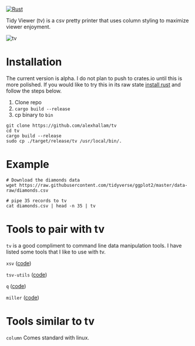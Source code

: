 [![Rust](https://github.com/alexhallam/tv/actions/workflows/rust.yml/badge.svg)](https://github.com/alexhallam/tv/actions/workflows/rust.yml)

Tidy Viewer (tv) is a csv pretty printer that uses column styling to maximize viewer enjoyment.

![tv](https://user-images.githubusercontent.com/9298693/119914414-064c5a00-bf2e-11eb-8daf-017e1289369a.gif)

# Installation

The current version is alpha. I do not plan to push to crates.io until this is more polished. If you would like to try this in its raw state [install rust](https://www.rust-lang.org/tools/install) and follow the steps below.

1. Clone repo
2. `cargo build --release`
3. cp binary to `bin`

```
git clone https://github.com/alexhallam/tv
cd tv
cargo build --release
sudo cp ./target/release/tv /usr/local/bin/.
```

# Example


```
# Download the diamonds data
wget https://raw.githubusercontent.com/tidyverse/ggplot2/master/data-raw/diamonds.csv

# pipe 35 records to tv
cat diamonds.csv | head -n 35 | tv
```

# Tools to pair with tv

`tv` is a good compliment to command line data manipulation tools. I have listed some tools that I like to use with tv.

`xsv` ([code](https://github.com/BurntSushi/xsv))

`tsv-utils` ([code](https://github.com/eBay/tsv-utils))

`q` ([code](https://github.com/zestyping/q))

`miller` ([code](https://github.com/johnkerl/miller))

# Tools similar to tv

`column` Comes standard with linux.
